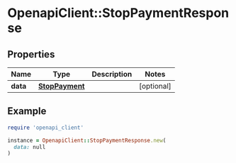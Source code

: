 # OpenapiClient::StopPaymentResponse

## Properties

| Name | Type | Description | Notes |
| ---- | ---- | ----------- | ----- |
| **data** | [**StopPayment**](StopPayment.md) |  | [optional] |

## Example

```ruby
require 'openapi_client'

instance = OpenapiClient::StopPaymentResponse.new(
  data: null
)
```

